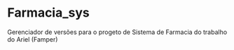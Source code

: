 <!-- <div align="left">
  <a href="https://developer.android.com/" target="_blank" rel="noopener noreferrer"><img align="left" src="https://raw.githubusercontent.com/laravel/art/master/logo-lockup/5%20SVG/2%20CMYK/1%20Full%20Color/laravel-logolockup-cmyk-red.svg" target="_blank" width="120" alt="Laravel Logo" /></a>
  <a href="https://developer.android.com/" target="_blank" rel="noopener noreferrer"><img align="left" src="https://raw.githubusercontent.com/devicons/devicon/master/icons/php/php-plain.svg" target="_blank" width="120" alt="PHP Logo"/></a>
</div><br> -->

# Farmacia_sys

Gerenciador de versões para o progeto de Sistema de Farmacia do trabalho do Ariel (Famper)
